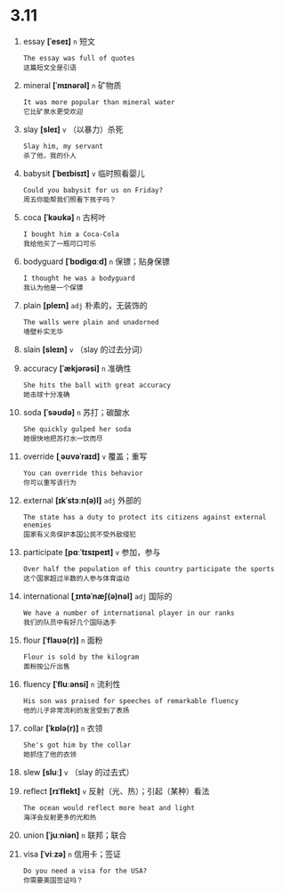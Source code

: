 # 3.11






1. essay **[ˈeseɪ]** `n` 短文
    ```
    The essay was full of quotes
    这篇短文全是引语
    ```

2. mineral **[ˈmɪnərəl]** `n` 矿物质
    ```
    It was more popular than mineral water
    它比矿泉水更受欢迎
    ```

3. slay **[sleɪ]** `v` （以暴力）杀死
    ```
    Slay him, my servant
    杀了他，我的仆人
    ```

4. babysit **[ˈbeɪbisɪt]** `v` 临时照看婴儿
    ```
    Could you babysit for us on Friday?
    周五你能帮我们照看下孩子吗？
    ```

5. coca **[ˈkəʊkə]** `n` 古柯叶
    ```
    I bought him a Coca-Cola
    我给他买了一瓶可口可乐
    ```

6. bodyguard **[ˈbɒdiɡɑːd]** `n` 保镖；贴身保镖
    ```
    I thought he was a bodyguard
    我认为他是一个保镖
    ```

7. plain **[pleɪn]** `adj` 朴素的，无装饰的
    ```
    The walls were plain and unadorned
    墙壁朴实无华
    ```

8. slain **[sleɪn]** `v` （slay 的过去分词）

9. accuracy **[ˈækjərəsi]** `n` 准确性
    ```
    She hits the ball with great accuracy
    她击球十分准确
    ```

10. soda **[ˈsəʊdə]** `n` 苏打；碳酸水
    ```
    She quickly gulped her soda
    她很快地把苏打水一饮而尽
    ```

11. override **[ˌəʊvəˈraɪd]** `v` 覆盖；重写
    ```
    You can override this behavior
    你可以重写该行为
    ```

12. external **[ɪkˈstɜːn(ə)l]** `adj` 外部的
    ```
    The state has a duty to protect its citizens against external enemies
    国家有义务保护本国公民不受外敌侵犯
    ```

13. participate **[pɑːˈtɪsɪpeɪt]** `v` 参加，参与
    ```
    Over half the population of this country participate the sports
    这个国家超过半数的人参与体育运动
    ```

14. international **[ˌɪntəˈnæʃ(ə)nəl]** `adj` 国际的
    ```
    We have a number of international player in our ranks
    我们的队员中有好几个国际选手
    ```

15. flour **[ˈflaʊə(r)]** `n` 面粉
    ```
    Flour is sold by the kilogram
    面粉按公斤出售
    ```

16. fluency **[ˈfluːənsi]** `n` 流利性
    ```
    His son was praised for speeches of remarkable fluency
    他的儿子非常流利的发言受到了表扬
    ```

17. collar **[ˈkɒlə(r)]** `n` 衣领
    ```
    She's got him by the collar
    她抓住了他的衣领
    ```

18. slew **[sluː]** `v` （slay 的过去式）

19. reflect **[rɪˈflekt]** `v` 反射（光、热）；引起（某种）看法
    ```
    The ocean would reflect more heat and light
    海洋会反射更多的光和热
    ```

20. union **[ˈjuːniən]** `n` 联邦；联合

21. visa **[ˈviːzə]** `n` 信用卡；签证
    ```
    Do you need a visa for the USA?
    你需要美国签证吗？
    ```
